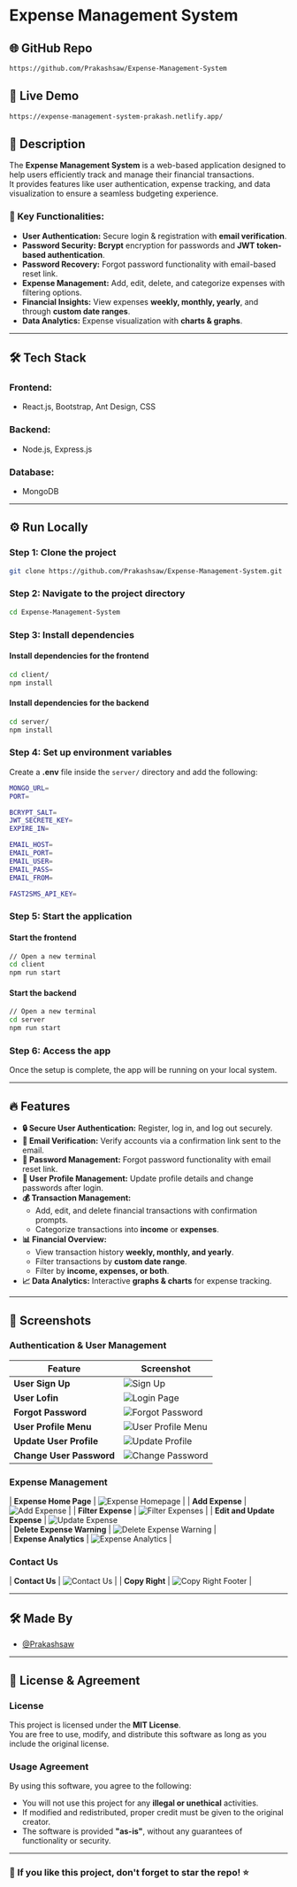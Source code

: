 # **Expense Management System**

## 🌐 GitHub Repo  
```bash
https://github.com/Prakashsaw/Expense-Management-System
```

## 🚀 Live Demo  
```bash
https://expense-management-system-prakash.netlify.app/
```

## 📌 Description  
The **Expense Management System** is a web-based application designed to help users efficiently track and manage their financial transactions.  
It provides features like user authentication, expense tracking, and data visualization to ensure a seamless budgeting experience.

### 🔹 Key Functionalities:  
- **User Authentication:** Secure login & registration with **email verification**.  
- **Password Security:** **Bcrypt** encryption for passwords and **JWT token-based authentication**.  
- **Password Recovery:** Forgot password functionality with email-based reset link.  
- **Expense Management:** Add, edit, delete, and categorize expenses with filtering options.  
- **Financial Insights:** View expenses **weekly, monthly, yearly**, and through **custom date ranges**.  
- **Data Analytics:** Expense visualization with **charts & graphs**.  

---

## 🛠 Tech Stack  

### **Frontend:**  
- React.js, Bootstrap, Ant Design, CSS  

### **Backend:**  
- Node.js, Express.js  

### **Database:**  
- MongoDB  

---

## ⚙️ Run Locally  

### **Step 1: Clone the project**  
```bash
git clone https://github.com/Prakashsaw/Expense-Management-System.git
```

### **Step 2: Navigate to the project directory**  
```bash
cd Expense-Management-System
```

### **Step 3: Install dependencies**  

#### Install dependencies for the frontend  
```bash
cd client/
npm install
```

#### Install dependencies for the backend  
```bash
cd server/
npm install
```

### **Step 4: Set up environment variables**  
Create a **.env** file inside the `server/` directory and add the following:  
```bash
MONGO_URL=
PORT=

BCRYPT_SALT=
JWT_SECRETE_KEY=
EXPIRE_IN=

EMAIL_HOST=
EMAIL_PORT=
EMAIL_USER=
EMAIL_PASS=
EMAIL_FROM=

FAST2SMS_API_KEY=
```

### **Step 5: Start the application**  

#### Start the frontend  
```bash
// Open a new terminal
cd client
npm run start
```

#### Start the backend  
```bash
// Open a new terminal
cd server
npm run start
```

### **Step 6: Access the app**  
Once the setup is complete, the app will be running on your local system.  

---

## 🔥 Features  

- **🔒 Secure User Authentication:** Register, log in, and log out securely.  
- **📧 Email Verification:** Verify accounts via a confirmation link sent to the email.  
- **🔑 Password Management:** Forgot password functionality with email reset link.  
- **📝 User Profile Management:** Update profile details and change passwords after login.  
- **💰 Transaction Management:**  
  - Add, edit, and delete financial transactions with confirmation prompts.  
  - Categorize transactions into **income** or **expenses**.  
- **📊 Financial Overview:**  
  - View transaction history **weekly, monthly, and yearly**.  
  - Filter transactions by **custom date range**.  
  - Filter by **income, expenses, or both**.  
- **📈 Data Analytics:** Interactive **graphs & charts** for expense tracking.  

---

## 📸 Screenshots  

### **Authentication & User Management**  
| Feature | Screenshot |
|---------|-----------|
| **User Sign Up** | ![Sign Up](client/src/Images/3-signup.png) |
| **User Lofin** | ![Login Page](client/src/Images/2-login.png) |
| **Forgot Password** | ![Forgot Password](client/src/Images/14-forgot-password.png) |
| **User Profile Menu** | ![User Profile Menu](client/src/Images/11-see-menu-for-user-profile.png) | 
| **Update User Profile** | ![Update Profile](client/src/Images/12-update-profile.png) |
| **Change User Password** | ![Change Password](client/src/Images/13-change-password.png) |

### **Expense Management**  
| **Expense Home Page** | ![Expense Homepage](client/src/Images/5-expense-homepage.png) |
| **Add Expense** | ![Add Expense](client/src/Images/6-add-expense.png) | 
| **Filter Expense** | ![Filter Expenses](client/src/Images/7-filter-expense.png) |
| **Edit and Update Expense** | ![Update Expense](client/src/Images/8-update-expense.png)  
| **Delete Expense Warning** | ![Delete Expense Warning](client/src/Images/10-delete-warning.png) |  
| **Expense Analytics** | ![Expense Analytics](client/src/Images/9-expense-amalytics.png) |

### **Contact Us**  
| **Contact Us** | ![Contact Us](client/src/Images/4-contact-us.png) |
| **Copy Right** | ![Copy Right Footer](client/src/Images/15-copy-right.png) |

---

## 🛠 Made By  
- [@Prakashsaw](https://github.com/Prakashsaw)  

---

## 📝 License & Agreement  

### **License**  
This project is licensed under the **MIT License**.  
You are free to use, modify, and distribute this software as long as you include the original license.

### **Usage Agreement**  
By using this software, you agree to the following:  
- You will not use this project for any **illegal or unethical** activities.  
- If modified and redistributed, proper credit must be given to the original creator.  
- The software is provided **"as-is"**, without any guarantees of functionality or security.  

---

### **🌟 If you like this project, don't forget to star the repo!** ⭐  


<!-- # Expense Management System

## GitHub Repo Link: 
```bash 
  https://github.com/Prakashsaw/Expense-Management-System
```
## Live Demo URL: 
```bash 
  https://expense-management-system-prakash.netlify.app/
```

## Description
* Created a web-based expense management system to help users track and manage their financial transactions.
* User Login and SignUp functionality with full validation(email validation through sending email), bcrypt passsword in backend, JWT token for secure user authentication.
* Feature of forgot password with sending email for reset password link using nodemailer.
* Record and categorize expenses on weekly, monthly and yearly, Expense analytics and visualizations in graphs and charts, user can edit and delete transactions.


## Tech Stack

**Frontend:** React.js, Bootstrap, Ant Design, CSS.

**Backend:** Node.js, Express.js.

**Database:** MongoDB.



## Run Locally

**Step:1-** Clone the project

```bash
  git clone https://github.com/Prakashsaw/Expense-Management-System.git
```

**Step:2-** Go to the project directory

```bash
  cd Expense-Management-System
```

**Step:3-** Install all the dependencies in client and server folders one by one.

* Installl dependencies for client
```bash
  cd client/
  npm install
```
* Installl dependencies for server
```bash
  cd server/
  npm install
```

**Step:4-** Make .env file in your server folder which will contain all your development environment variables with private keys
```bash
  MONGO_URL =
  PORT =
  BCRYPT_SALT =
  JWT_SECRETE_KEY =
  EXPIRE_IN =

  EMAIL_HOST =
  EMAIL_PORT =
  EMAIL_USER =
  EMAIL_PASS =
  EMAIL_FROM =

  FAST2SMS_API_KEY =
```

**Step:5-** Start client and server in seperate two terminal

* Start the client
```bash
  //open new terminal
  cd client
  npm run start
```

* Start the server
```bash
  //open new terminal
  cd server
  npm run start
```

**Step:6-** Now Expense Management System App is running in your local system.

## Features 🚀  

- **User Registration & Login** with complete validation.  
- **Email Verification:** Users receive a confirmation link via email to verify their email address.  
- **Secure Authentication & Authorization** using JWT tokens.  
- **Forgot Password:** Users can reset their password if they forget it.  
- **Profile Management:** Users can update their profile details and change their password after logging in.  
- **Transaction Management:** Users can add, edit, and delete transactions with confirmation prompts.  
- **Financial Tracking:** Users can view transactions on a **weekly, monthly, and yearly basis** with filtering options.  
- **Custom Date Filtering:** Users can view transaction history by selecting specific date ranges.  
- **Category-Based Filtering:** Users can filter transactions by **income, expenses, or both**.  
- **Expense Analytics & Visualizations:** Users can analyze their expenses through **graphs and charts**.  

## Screenshots 📸
![Home Page](client/src/Images/1-home-page.png)
![Login Page](client/src/Images/2-login.png)
![Forgot Password](client/src/Images/14-forgot-password.png)
![Sign Up](client/src/Images/3-signup.png)
![Expense Homepage](client/src/Images/5-expense-homepage.png)
![Add Expense](client/src/Images/6-add-expense.png)
![Filter Expenses](client/src/Images/7-filter-expense.png)
![Update Expense](client/src/Images/8-update-expense.png)
![Expense Analytics](client/src/Images/9-expense-amalytics.png)
![Delete Expense Warning](client/src/Images/10-delete-warning.png)
![User Profile Menu](client/src/Images/11-see-menu-for-user-profile.png)
![Update User Profile](client/src/Images/12-update-profile.png)
![Chanage Password](client/src/Images/13-change-password.png)
![Contact Us](client/src/Images/4-contact-us.png)
![Copy Right Footer](client/src/Images/15-copy-right.png)

## Made By
- [@Prakashsaw](https://github.com/Prakashsaw) -->
